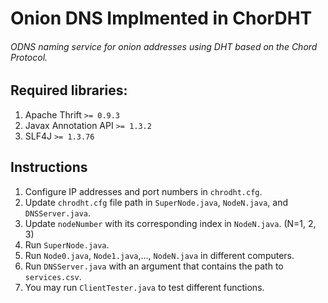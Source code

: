 # Onion DNS Implmented in ChorDHT
###### ODNS naming service for onion addresses using DHT based on the Chord Protocol.

## Required libraries:
1. Apache Thrift `>= 0.9.3`
2. Javax Annotation API `>= 1.3.2`
3. SLF4J `>= 1.3.76`

## Instructions
1. Configure IP addresses and port numbers in `chrodht.cfg`.
2. Update `chrodht.cfg` file path in `SuperNode.java`, `NodeN.java`, and `DNSServer.java`.
2. Update `nodeNumber` with its corresponding index in `NodeN.java`. (N=1, 2, 3)
3. Run `SuperNode.java`.
4. Run `Node0.java`, `Node1.java`,..., `NodeN.java` in different computers.
5. Run `DNSServer.java` with an argument that contains the path to `services.csv`.
6. You may run `ClientTester.java` to test different functions.